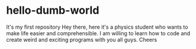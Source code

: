 # hello-dumb-world
It's my first repository
Hey there, here it's a physics student who wants to make life easier and comprehensible. I am willing to learn how to code and create weird and exciting programs with you all guys. Cheers
